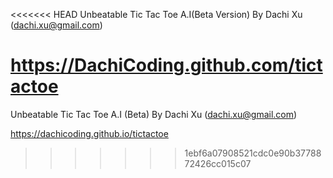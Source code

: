 <<<<<<< HEAD
Unbeatable Tic Tac Toe A.I(Beta Version)
By Dachi Xu (dachi.xu@gmail.com)

https://DachiCoding.github.com/tictactoe
=======
Unbeatable Tic Tac Toe A.I (Beta)
By Dachi Xu (dachi.xu@gmail.com)

https://dachicoding.github.io/tictactoe

>>>>>>> 1ebf6a07908521cdc0e90b3778872426cc015c07
